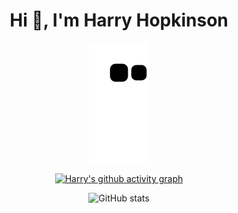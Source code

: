 <h1 align="center">Hi 👋, I'm Harry Hopkinson</h1>

<div align="center">

  ![github contribution grid snake animation](https://raw.githubusercontent.com/Harry-Hopkinson/harry-hopkinson/output/github-contribution-grid-snake.svg)
  
  [![Harry's github activity graph](https://github-readme-activity-graph.cyclic.app/graph?username=Harry-Hopkinson&theme=github)](https://github.com/ashutosh00710/github-readme-activity-graph)
  
  ![GitHub stats](https://github-readme-stats.vercel.app/api?username=Harry-Hopkinson&show_icons=true&theme=onedark)
 
</div>
